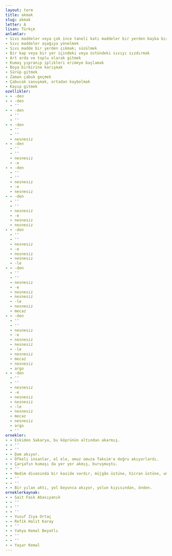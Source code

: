 ```yaml
---
layout: term
title: akmak
slug: akmak
letter: A
lisan: Türkçe
anlamlar:
- Sıvı maddeler veya çok ince taneli katı maddeler bir yerden başka bir yere doğru gitmek
- Sıvı maddeler aşağıya yönelmek
- Sıvı madde bir yerden çıkmak; süzülmek
- Bir kap veya bir yer içindeki veya üstündeki sıvıyı sızdırmak
- Art arda ve toplu olarak gitmek
- Kumaş yıpranıp iplikleri erimeye başlamak
- Boya birbirine karışmak
- Sürüp gitmek
- Zaman çabuk geçmek
- Çabucak savuşmak, ortadan kaybolmak
- Kayıp gitmek
ozellikler:
- - -den
- - -den
  - ''
- - -den
  - ''
  - ''
- - -den
  - ''
  - ''
  - nesnesiz
- - -den
  - ''
  - ''
  - nesnesiz
  - -e
- - -den
  - ''
  - ''
  - nesnesiz
  - -e
  - nesnesiz
- - -den
  - ''
  - ''
  - nesnesiz
  - -e
  - nesnesiz
  - nesnesiz
- - -den
  - ''
  - ''
  - nesnesiz
  - -e
  - nesnesiz
  - nesnesiz
  - -le
- - -den
  - ''
  - ''
  - nesnesiz
  - -e
  - nesnesiz
  - nesnesiz
  - -le
  - nesnesiz
  - mecaz
- - -den
  - ''
  - ''
  - nesnesiz
  - -e
  - nesnesiz
  - nesnesiz
  - -le
  - nesnesiz
  - mecaz
  - nesnesiz
  - argo
- - -den
  - ''
  - ''
  - nesnesiz
  - -e
  - nesnesiz
  - nesnesiz
  - -le
  - nesnesiz
  - mecaz
  - nesnesiz
  - argo
  - ''
ornekler:
- - Eskiden Sakarya, bu köprünün altından akarmış.
- - ''
- - ''
- - Dam akıyor.
- - Öfkeli insanlar, el ele, omuz omuza Taksim'e doğru akıyorlardı.
- - Çarşafın kumaşı da yer yer akmış, buruşmuştu.
- - ''
- - Nedim divanında bir kaside vardır, müjgân üstüne, hicran üstüne, umman üstüne kafiyeleri ve redifleriyle akar.
- - ''
- - ''
- - Bir yılan aktı, yol boyunca akıyor, yolun kıyısından, önden.
orneklerkaynak:
- - Sait Faik Abasıyanık
- - ''
- - ''
- - ''
- - Yusuf Ziya Ortaç
- - Refik Halit Karay
- - ''
- - Yahya Kemal Beyatlı
- - ''
- - ''
- - Yaşar Kemal
---
```

